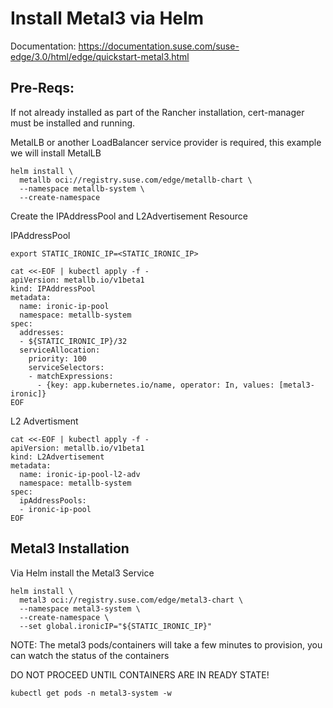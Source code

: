 # Install Metal3 via Helm

Documentation:
https://documentation.suse.com/suse-edge/3.0/html/edge/quickstart-metal3.html

## Pre-Reqs:

If not already installed as part of the Rancher installation, cert-manager must be installed and running.

MetalLB or another LoadBalancer service provider is required, this example we will install MetalLB

```
helm install \
  metallb oci://registry.suse.com/edge/metallb-chart \
  --namespace metallb-system \
  --create-namespace
```

Create the IPAddressPool and L2Advertisement Resource

IPAddressPool
```
export STATIC_IRONIC_IP=<STATIC_IRONIC_IP>

cat <<-EOF | kubectl apply -f -
apiVersion: metallb.io/v1beta1
kind: IPAddressPool
metadata:
  name: ironic-ip-pool
  namespace: metallb-system
spec:
  addresses:
  - ${STATIC_IRONIC_IP}/32
  serviceAllocation:
    priority: 100
    serviceSelectors:
    - matchExpressions:
      - {key: app.kubernetes.io/name, operator: In, values: [metal3-ironic]}
EOF
```
L2 Advertisment
```
cat <<-EOF | kubectl apply -f -
apiVersion: metallb.io/v1beta1
kind: L2Advertisement
metadata:
  name: ironic-ip-pool-l2-adv
  namespace: metallb-system
spec:
  ipAddressPools:
  - ironic-ip-pool
EOF
```

## Metal3 Installation

Via Helm install the Metal3 Service

```
helm install \
  metal3 oci://registry.suse.com/edge/metal3-chart \
  --namespace metal3-system \
  --create-namespace \
  --set global.ironicIP="${STATIC_IRONIC_IP}"
```
NOTE: The metal3 pods/containers will take a few minutes to provision, you can watch the status of the containers

DO NOT PROCEED UNTIL CONTAINERS ARE IN READY STATE!

```
kubectl get pods -n metal3-system -w
```
